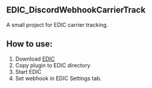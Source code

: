 ## EDIC_DiscordWebhookCarrierTrack
A small project for EDIC carrier tracking.
## How to use:

 1. Download [EDIC](https://github.com/mrdenizo/EDIC)
 2. Copy plugin to EDIC directory
 3. Start EDIC
 4. Set webhook in EDIC Settings tab.
